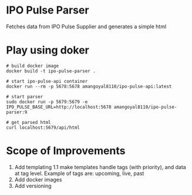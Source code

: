 # IPO Pulse Parser
Fetches data from IPO Pulse Supplier and generates a simple html

# Play using doker
```
# build docker image
docker build -t ipo-pulse-parser .

# start ipo-pulse-api container
docker run --rm -p 5678:5678 amangoyal8110/ipo-pulse-api:latest

# start parser
sudo docker run -p 5679:5679 -e IPO_PULSE_BASE_URL=http://localhost:5678 amangoyal8110/ipo-pulse-parser:9

# get parsed html
curl localhost:5679/api/html
```

# Scope of Improvements
1. Add templating
    1.1 make templates handle tags (with priority), and data at tag level. Example of tags are: upcoming, live, past
2. Add docker images
3. Add versioning